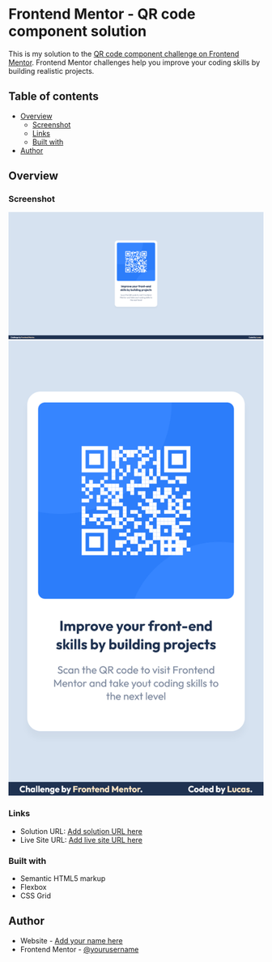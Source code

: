# Frontend Mentor - QR code component solution

This is my solution to the [QR code component challenge on Frontend Mentor](https://www.frontendmentor.io/challenges/qr-code-component-iux_sIO_H). Frontend Mentor challenges help you improve your coding skills by building realistic projects. 

## Table of contents

- [Overview](#overview)
  - [Screenshot](#screenshot)
  - [Links](#links)
  - [Built with](#built-with)
- [Author](#author)



## Overview
### Screenshot

![](./images/Fullscreen.png)
![](./images/Mobile.png)

### Links

- Solution URL: [Add solution URL here](https://github.com/lucasmblanco/qr-code-component-main)
- Live Site URL: [Add live site URL here](https://lmb-frontendmentor-qr.netlify.app)
### Built with

- Semantic HTML5 markup
- Flexbox
- CSS Grid

## Author

- Website - [Add your name here](https://github.com/lucasmblanco)
- Frontend Mentor - [@yourusername](https://www.frontendmentor.io/profile/lucasmblanco)


